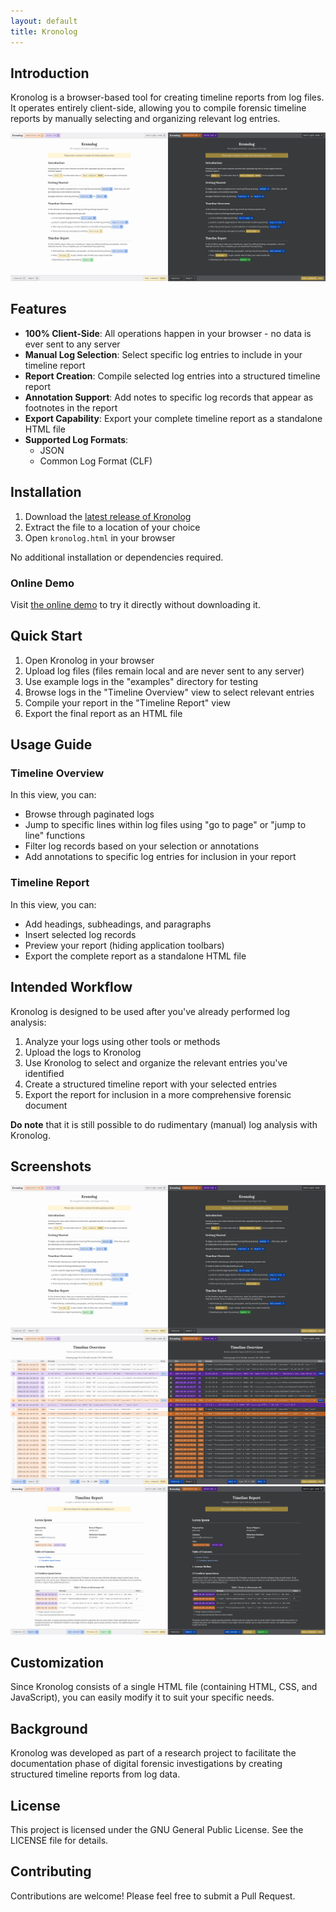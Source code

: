 ```yaml
---
layout: default
title: Kronolog
---
```


## Introduction

Kronolog is a browser-based tool for creating timeline reports from log files. It operates entirely client-side, allowing you to compile forensic timeline reports by manually selecting and organizing relevant log entries.

![Start view](assets/images/screenshot-start.png)

## Features

- **100% Client-Side**: All operations happen in your browser - no data is ever sent to any server
- **Manual Log Selection**: Select specific log entries to include in your timeline report
- **Report Creation**: Compile selected log entries into a structured timeline report
- **Annotation Support**: Add notes to specific log records that appear as footnotes in the report
- **Export Capability**: Export your complete timeline report as a standalone HTML file
- **Supported Log Formats**:
  - JSON
  - Common Log Format (CLF)

## Installation

1. Download the [latest release of Kronolog](https://github.com/trumtomte/kronolog/releases/latest)
2. Extract the file to a location of your choice
3. Open `kronolog.html` in your browser

No additional installation or dependencies required.

### Online Demo

Visit [the online demo](https://trumtomte.github.io/kronolog/kronolog.html) to try it directly without downloading it.

## Quick Start

1. Open Kronolog in your browser
2. Upload log files (files remain local and are never sent to any server)
3. Use example logs in the "examples" directory for testing
4. Browse logs in the "Timeline Overview" view to select relevant entries
5. Compile your report in the "Timeline Report" view
6. Export the final report as an HTML file

## Usage Guide

### Timeline Overview

In this view, you can:

- Browse through paginated logs
- Jump to specific lines within log files using "go to page" or "jump to line" functions
- Filter log records based on your selection or annotations
- Add annotations to specific log entries for inclusion in your report

### Timeline Report

In this view, you can:

- Add headings, subheadings, and paragraphs
- Insert selected log records
- Preview your report (hiding application toolbars)
- Export the complete report as a standalone HTML file

## Intended Workflow

Kronolog is designed to be used after you've already performed log analysis:

1. Analyze your logs using other tools or methods
2. Upload the logs to Kronolog
3. Use Kronolog to select and organize the relevant entries you've identified
4. Create a structured timeline report with your selected entries
5. Export the report for inclusion in a more comprehensive forensic document

**Do note** that it is still possible to do rudimentary (manual) log analysis with Kronolog.

## Screenshots

![Start view](assets/images/screenshot-start.png)
![Timeline view](assets/images/screenshot-timeline.png)
![Report view](assets/images/screenshot-report.png)

## Customization

Since Kronolog consists of a single HTML file (containing HTML, CSS, and JavaScript), you can easily modify it to suit your specific needs.

## Background

Kronolog was developed as part of a research project to facilitate the documentation phase of digital forensic investigations by creating structured timeline reports from log data.

## License

This project is licensed under the GNU General Public License. See the LICENSE file for details.

## Contributing

Contributions are welcome! Please feel free to submit a Pull Request.